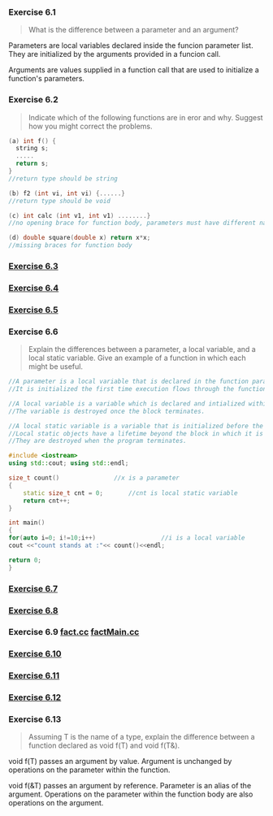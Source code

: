 ### Exercise 6.1
> What is the difference between a parameter and an argument?

Parameters are local variables declared inside the funcion parameter list. They are initialized by the arguments provided in a funcion call.

Arguments are values supplied in a function call that are used to initialize a function's parameters.

### Exercise 6.2
> Indicate which of the following functions are in eror and why. Suggest how you might correct the problems.
```c++
(a) int f() {
  string s; 
  .....
  return s;       
}
//return type should be string

(b) f2 (int vi, int vi) {......}  
//return type should be void

(c) int calc (int v1, int v1) ........}  
//no opening brace for function body, parameters must have different names

(d) double square(double x) return x*x;
//missing braces for function body
```

### [Exercise 6.3](https://github.com/ss-haze/cpp_primer/blob/main/ch06/6-03.cpp)

### [Exercise 6.4](https://github.com/ss-haze/cpp_primer/blob/main/ch06/6-04.cpp)

### [Exercise 6.5](https://github.com/ss-haze/cpp_primer/blob/main/ch06/6-05.cpp)

### Exercise 6.6
> Explain the differences between a parameter, a local variable, and  a local static variable. Give an example of a function in which each might be useful.
```c++
//A parameter is a local variable that is declared in the function parameter list. 
//It is initialized the first time execution flows through the function and is destroyed once the function block terminates.

//A local variable is a variable which is declared and intialized within a block. 
//The variable is destroyed once the block terminates.

//A local static variable is a variable that is initialized before the function in which it is declared is executed. 
//Local static objects have a lifetime beyond the block in which it is declared. 
//They are destroyed when the program terminates.

#include <iostream>
using std::cout; using std::endl;

size_t count()               //x is a parameter
{
	static size_t cnt = 0;       //cnt is local static variable
	return cnt++;
}

int main()
{
for(auto i=0; i!=10;i++)                  //i is a local variable
cout <<"count stands at :"<< count()<<endl;

return 0;
}
```

### [Exercise 6.7](https://github.com/ss-haze/cpp_primer/blob/main/ch06/6-07.cpp)

### [Exercise 6.8](https://github.com/ss-haze/cpp_primer/blob/main/ch06/Chapter6.h)

### Exercise 6.9   [fact.cc](https://github.com/ss-haze/cpp_primer/blob/main/ch06/fact.cc)   [factMain.cc](https://github.com/ss-haze/cpp_primer/blob/main/ch06/factMain.cc)

### [Exercise 6.10](https://github.com/ss-haze/cpp_primer/blob/main/ch06/6-10.cpp)

### [Exercise 6.11](https://github.com/ss-haze/cpp_primer/blob/main/ch06/6-11.cpp)

### [Exercise 6.12](https://github.com/ss-haze/cpp_primer/blob/main/ch06/6-12.cpp)

### Exercise 6.13
> Assuming T is the name of a type, explain the difference between a function declared as void f(T) and void f(T&).

void f(T) passes an argument by value. Argument is unchanged by operations on the parameter within the function.

void f(&T) passes an argument by reference. Parameter is an alias of the argument. 
Operations on the parameter within the function body are also operations on the argument.









